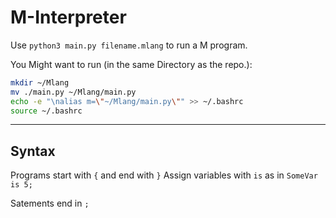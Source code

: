 # M-Interpreter

Use `python3 main.py filename.mlang` to run a M program.

You Might want to run (in the same Directory as the repo.):

```bash
mkdir ~/Mlang
mv ./main.py ~/Mlang/main.py
echo -e "\nalias m=\"~/Mlang/main.py\"" >> ~/.bashrc
source ~/.bashrc
```

---

## Syntax

Programs start with `{` and end with `}`
Assign variables with `is` as in `SomeVar is 5;`

Satements end in `;`

